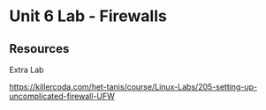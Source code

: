 # Unit 6 Lab - Firewalls

## Resources

Extra Lab

https://killercoda.com/het-tanis/course/Linux-Labs/205-setting-up-uncomplicated-firewall-UFW